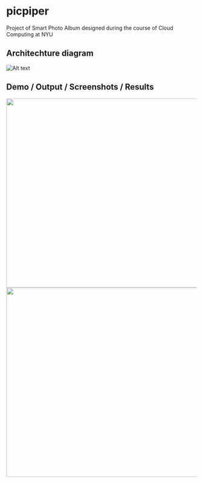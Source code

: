 
# picpiper
Project of Smart Photo Album designed during the course of Cloud Computing at NYU

## Architechture diagram
![Alt text](https://github.com/Pruthviraj98/picpiper/blob/main/Architecture.png)


## Demo / Output / Screenshots / Results

<img src="https://raw.githubusercontent.com/Pruthviraj98/picpiper/main/output_ss/out1.jpeg?token=AGEA5STX3RX4ZBBXIUUZWALBRS7T6" width="800" height="500">

<img src="https://raw.githubusercontent.com/Pruthviraj98/picpiper/main/output_ss/out2.jpeg?token=AGEA5SS3SKLFH3SOUEAHPY3BRS7VY" width="800" height="500">
